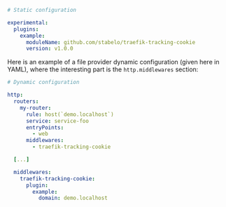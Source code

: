 ```yaml
# Static configuration

experimental:
  plugins:
    example:
      moduleName: github.com/stabelo/traefik-tracking-cookie
      version: v1.0.0
```

Here is an example of a file provider dynamic configuration (given here in YAML), where the interesting part is the `http.middlewares` section:

```yaml
# Dynamic configuration

http:
  routers:
    my-router:
      rule: host(`demo.localhost`)
      service: service-foo
      entryPoints:
        - web
      middlewares:
        - traefik-tracking-cookie

  [...]

  middlewares:
    traefik-tracking-cookie:
      plugin:
        example:
          domain: demo.localhost
```